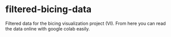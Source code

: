 # filtered-bicing-data
Filtered data for the bicing visualization project (VI). From here you can read the data online with google colab easily.
